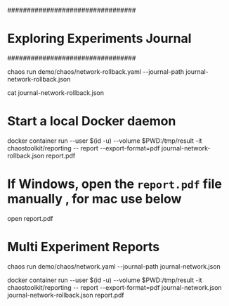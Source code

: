 #################################
# Exploring Experiments Journal #
#################################

chaos run demo/chaos/network-rollback.yaml  --journal-path journal-network-rollback.json

cat journal-network-rollback.json

# Start a local Docker daemon

docker container run --user $(id -u) --volume $PWD:/tmp/result -it chaostoolkit/reporting -- report --export-format=pdf journal-network-rollback.json report.pdf

# If Windows, open the `report.pdf` file manually , for mac use below
open report.pdf

# Multi Experiment Reports

chaos run demo/chaos/network.yaml  --journal-path journal-network.json

docker container run --user $(id -u) --volume $PWD:/tmp/result -it chaostoolkit/reporting -- report --export-format=pdf journal-network.json journal-network-rollback.json report.pdf

